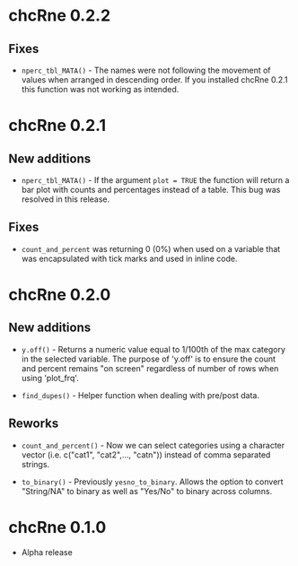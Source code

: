 # chcRne 0.2.2
## Fixes
* `nperc_tbl_MATA()` - The names were not following the movement of values when arranged in descending order. If you installed chcRne 0.2.1 this function was not working as intended.

# chcRne 0.2.1

## New additions
* `nperc_tbl_MATA()` - If the argument `plot = TRUE` the function will return a bar plot with counts and percentages instead of a table. This bug was resolved in this release.

## Fixes
* `count_and_percent` was returning 0 (0%) when used on a variable that was encapsulated with tick marks and used in inline code.

# chcRne 0.2.0

## New additions
* `y.off()` -  Returns a numeric value equal to 1/100th of the max category in the selected variable. The purpose of 'y.off' is to ensure the count and percent remains "on screen" regardless of number of rows when using 'plot_frq'.

* `find_dupes()` - Helper function when dealing with pre/post data.

## Reworks 
* `count_and_percent()`  - Now we can select categories using a character vector (i.e. c("cat1", "cat2",..., "catn")) instead of comma separated strings. 

* `to_binary()` - Previously `yesno_to_binary`. Allows the option to convert "String/NA" to binary as well as "Yes/No" to binary across columns.


# chcRne 0.1.0
* Alpha release
